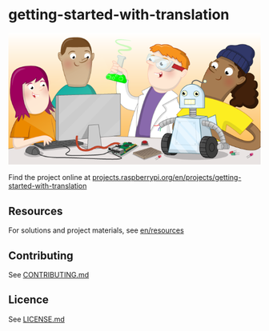 # getting-started-with-translation

![getting-started-with-translation](banner.png)

Find the project online at [projects.raspberrypi.org/en/projects/getting-started-with-translation](https://projects.raspberrypi.org/en/projects/getting-started-with-translation)

## Resources
For solutions and project materials, see [en/resources](https://github.com/raspberrypilearning/getting-started-with-translation/tree/master/en/resources)

## Contributing
See [CONTRIBUTING.md](CONTRIBUTING.md)

## Licence
 See [LICENSE.md](LICENSE.md)